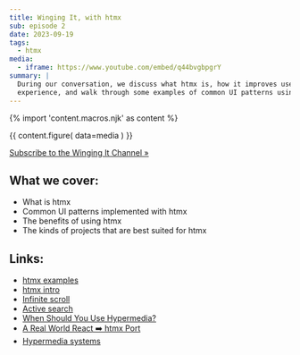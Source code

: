 ```yaml
---
title: Winging It, with htmx
sub: episode 2
date: 2023-09-19
tags:
  - htmx
media:
  - iframe: https://www.youtube.com/embed/q44bvgbpgrY
summary: |
  During our conversation, we discuss what htmx is, how it improves user
  experience, and walk through some examples of common UI patterns using htmx.
---
```


{% import 'content.macros.njk' as content %}

{{ content.figure(
  data=media
) }}

[Subscribe to the Winging It Channel »](http://www.youtube.com/channel/UCUkHxN78y9On9YH1zd-aTGw?sub_confirmation=1)

## What we cover:

- What is htmx
- Common UI patterns implemented with htmx
- The benefits of using htmx
- The kinds of projects that are best suited for htmx

## Links:

- [htmx examples](https://htmx.org/examples/)
- [htmx intro](https://htmx.org/docs/)
- [Infinite scroll](https://htmx.org/examples/infinite-scroll/)
- [Active search](https://htmx.org/examples/active-search/)
- [When Should You Use Hypermedia?](https://htmx.org/essays/when-to-use-hypermedia/)
- [A Real World React ➡️ htmx Port](https://htmx.org/essays/a-real-world-react-to-htmx-port/)
- [Hypermedia systems](https://hypermedia.systems/introduction/)
